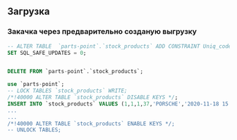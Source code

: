 ## Загрузка  

### Закачка через предварительно созданую выгрузку 

```sql
-- ALTER TABLE  `parts-point`.`stock_products` ADD CONSTRAINT Uniq_code UNIQUE KEY(`code`);
SET SQL_SAFE_UPDATES = 0;


DELETE FROM `parts-point`.`stock_products`;

use `parts-point`;
-- LOCK TABLES `stock_products` WRITE;
/*!40000 ALTER TABLE `stock_products` DISABLE KEYS */;
INSERT INTO `stock_products` VALUES (1,1,1,37,'PORSCHE','2020-11-18 15:10:18',' ......
...
...
/*!40000 ALTER TABLE `stock_products` ENABLE KEYS */;
-- UNLOCK TABLES;
```
